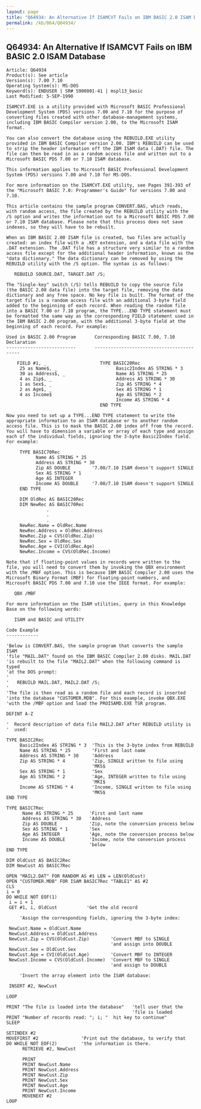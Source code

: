 ```yaml
---
layout: page
title: "Q64934: An Alternative If ISAMCVT Fails on IBM BASIC 2.0 ISAM Database"
permalink: /kb/064/Q64934/
---
```


## Q64934: An Alternative If ISAMCVT Fails on IBM BASIC 2.0 ISAM Database

	Article: Q64934
	Product(s): See article
	Version(s): 7.00 7.10
	Operating System(s): MS-DOS
	Keyword(s): ENDUSER | SR# S900801-41 | mspl13_basic
	Last Modified: 5-SEP-1990
	
	ISAMCVT.EXE is a utility provided with Microsoft BASIC Professional
	Development System (PDS) versions 7.00 and 7.10 for the purpose of
	converting files created with other database-management systems,
	including IBM BASIC Compiler version 2.00, to the Microsoft ISAM
	format.
	
	You can also convert the database using the REBUILD.EXE utility
	provided in IBM BASIC Compiler version 2.00. IBM's REBUILD can be used
	to strip the header information off the IBM ISAM data (.DAT) file. The
	file can then be read in as a random access file and written out to a
	Microsoft BASIC PDS 7.00 or 7.10 ISAM database.
	
	This information applies to Microsoft BASIC Professional Development
	System (PDS) versions 7.00 and 7.10 for MS-DOS.
	
	For more information on the ISAMCVT.EXE utility, see Pages 391-393 of
	the "Microsoft BASIC 7.0: Programmer's Guide" for versions 7.00 and
	7.10.
	
	This article contains the sample program CONVERT.BAS, which reads,
	with random access, the file created by the REBUILD utility with the
	/S option and writes the information out to a Microsoft BASIC PDS 7.00
	or 7.10 ISAM database. Please note that this process does not save
	indexes, so they will have to be rebuilt.
	
	When an IBM BASIC 2.00 ISAM file is created, two files are actually
	created: an index file with a .KEY extension, and a data file with the
	.DAT extension. The .DAT file has a structure very similar to a random
	access file except for the additional header information, known as the
	"data dictionary." The data dictionary can be removed by using the
	REBUILD utility with the /S option. The syntax is as follows:
	
	   REBUILD SOURCE.DAT, TARGET.DAT /S;
	
	The "Single-key" switch (/S) tells REBUILD to copy the source file
	(the BASIC 2.00 data file) into the target file, removing the data
	dictionary and any free space. No key file is built. The format of the
	target file is a random access file with an additional 3-byte field
	added to the beginning of each record. When reading the random file
	into a BASIC 7.00 or 7.10 program, the TYPE...END TYPE statement must
	be formatted the same way as the corresponding FIELD statement used in
	the IBM BASIC 2.00 program, with the additional 3-byte field at the
	beginning of each record. For example:
	
	Used in BASIC 2.00 Program       Corresponding BASIC 7.00, 7.10 Declaration
	--------------------------       ------------------------------------------
	
	    FIELD #1, _                    TYPE BASIC20Rec
	     25 as Name$, _                      Basic2Index AS STRING * 3
	     30 as Address$, _                   Name AS STRING * 25
	     4 as Zip$, _                        Address AS STRING * 30
	     1 as Sex$, _                        Zip AS STRING * 4
	     2 as Age$, _                        Sex AS STRING * 1
	     4 as Income$                        Age AS STRING * 2
	                                         Income AS STRING * 4
	                                   END TYPE
	
	Now you need to set up a TYPE...END TYPE statement to write the
	appropriate information to an ISAM database or to another random
	access file. This is to mask the BASIC 2.00 index off from the record.
	You will have to dimension a variable or array of each type and assign
	each of the individual fields, ignoring the 3-byte Basic2Index field.
	For example:
	
	     TYPE BASIC70Rec
	           Name AS STRING * 25
	           Address AS STRING * 30
	           Zip AS DOUBLE        '7.00/7.10 ISAM doesn't support SINGLE
	           Sex AS STRING * 1
	           Age AS INTEGER
	           Income AS DOUBLE     '7.00/7.10 ISAM doesn't support SINGLE
	     END TYPE
	
	     DIM OldRec AS BASIC20Rec
	     DIM NewRec AS BASIC70Rec
	               .
	               .
	               .
	     NewRec.Name = OldRec.Name
	     NewRec.Address = OldRec.Address
	     NewRec.Zip = CVS(OldRec.Zip)
	     NewRec.Sex = OldRec.Sex
	     NewRec.Age = CVI(OldRec.Age)
	     NewRec.Income = CVS(OldRec.Income)
	
	Note that if floating-point values in records were written to the
	file, you will need to convert them by invoking the QBX environment
	with the /MBF option. This is because IBM BASIC Compiler 2.00 uses the
	Microsoft Binary Format (MBF) for floating-point numbers, and
	Microsoft BASIC PDS 7.00 and 7.10 use the IEEE format. For example:
	
	   QBX /MBF
	
	For more information on the ISAM utilities, query in this Knowledge
	Base on the following words:
	
	   ISAM and BASIC and UTILITY
	
	Code Example
	------------
	
	'Below is CONVERT.BAS, the sample program that converts the sample ISAM
	'file "MAIL.DAT" found on the IBM BASIC Compiler 2.00 disks. MAIL.DAT
	'is rebuilt to the file "MAIL2.DAT" when the following command is typed
	'at the DOS prompt:
	'
	'   REBUILD MAIL.DAT, MAIL2.DAT /S;
	'
	'The file is then read as a random file and each record is inserted
	'into the database "CUSTOMER.MDB". For this example, invoke QBX.EXE
	'with the /MBF option and load the PROISAMD.EXE TSR program.
	
	DEFINT A-Z
	
	'  Record description of data file MAIL2.DAT after REBUILD utility is
	'  used:
	
	TYPE BASIC2Rec
	     Basic2Index AS STRING * 3  'This is the 3-byte index from REBUILD
	     Name AS STRING * 25        'First and last name
	     Address AS STRING * 30     'Address
	     Zip AS STRING * 4          'Zip, SINGLE written to file using
	                                'MKS$
	     Sex AS STRING * 1          'Sex
	     Age AS STRING * 2          'Age, INTEGER written to file using
	                                'MKI$
	     Income AS STRING * 4       'Income, SINGLE written to file using
	                                'MKS$
	END TYPE
	
	TYPE BASIC7Rec
	      Name AS STRING * 25      'First and last name
	      Address AS STRING * 30   'Address
	      Zip AS DOUBLE            'Zip, note the conversion process below
	      Sex AS STRING * 1        'Sex
	      Age AS INTEGER           'Age, note the conversion process below
	      Income AS DOUBLE         'Income, note the conversion process
	                               'below
	END TYPE
	
	DIM OldCust AS BASIC2Rec
	DIM NewCust AS BASIC7Rec
	
	OPEN "MAIL2.DAT" FOR RANDOM AS #1 LEN = LEN(OldCust)
	OPEN "CUSTOMER.MDB" FOR ISAM BASIC7Rec "TABLE1" AS #2
	CLS
	i = 0
	DO WHILE NOT EOF(1)
	 i = i + 1
	 GET #1, i, OldCust           'Get the old record
	
	     'Assign the corresponding fields, ignoring the 3-byte index:
	
	 NewCust.Name = OldCust.Name
	 NewCust.Address = OldCust.Address
	 NewCust.Zip = CVS(OldCust.Zip)        'Convert MBF to SINGLE
	                                       'and assign into DOUBLE
	 NewCust.Sex = OldCust.Sex
	 NewCust.Age = CVI(OldCust.Age)        'Convert MBF to INTEGER
	 NewCust.Income = CVS(OldCust.Income)  'Convert MBF to SINGLE
	                                       'and assign to DOUBLE
	
	     'Insert the array element into the ISAM database:
	
	 INSERT #2, NewCust
	
	LOOP
	
	PRINT "The file is loaded into the database"   'tell user that the
	                                               'file is loaded
	PRINT "Number of records read: "; i; "  hit key to continue"
	SLEEP
	
	SETINDEX #2
	MOVEFIRST #2                'Print out the database, to verify that
	DO WHILE NOT EOF(2)         'the information is there.
	      RETRIEVE #2, NewCust
	
	      PRINT
	      PRINT NewCust.Name
	      PRINT NewCust.Address
	      PRINT NewCust.Zip
	      PRINT NewCust.Sex
	      PRINT NewCust.Age
	      PRINT NewCust.Income
	      MOVENEXT #2
	LOOP
